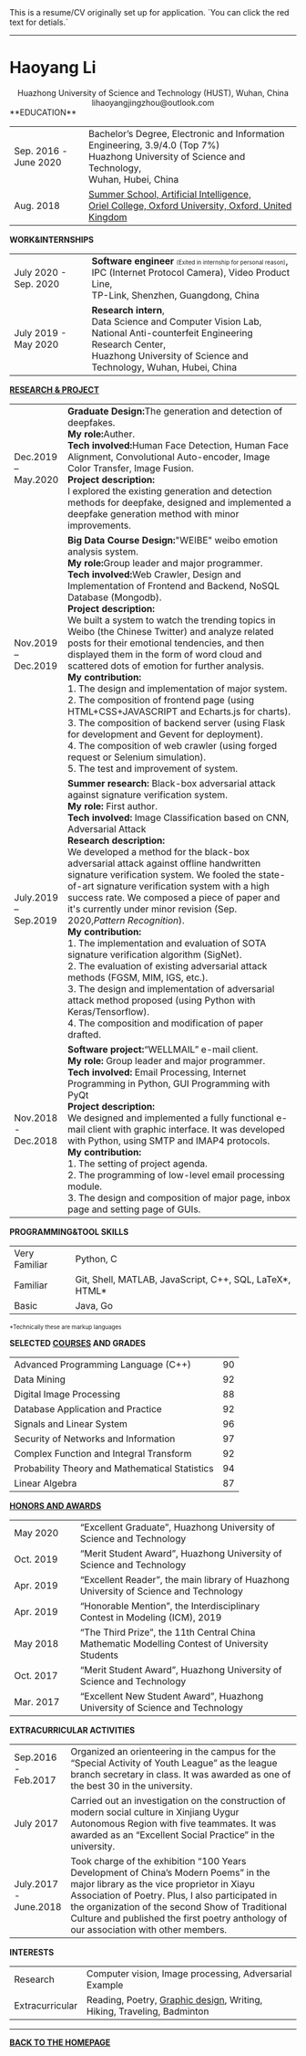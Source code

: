 <title>Haoyang Li</title>
This is a resume/CV originally set up for application. `You can click the red text for detials.`

---

# Haoyang Li

<center>Huazhong University of Science and Technology (HUST), Wuhan, China</center>
<center>lihaoyangjingzhou@outlook.com</center>
**EDUCATION**

<table align="center" border="0">
    <tr>
        <td align="left">Sep. 2016 -June 2020</td>
        <td align="left">Bachelor’s Degree, Electronic and Information Engineering, 3.9/4.0 (Top 7%)<br>
            Huazhong University of Science and Technology,<br> Wuhan, Hubei, China</td>
    </tr>
    <tr>
        <td align="left">Aug. 2018</td>
        <td align="left">
        <a href="subpages/summerSchool.html">Summer School, Artificial Intelligence, <br>
        Oriel College, Oxford University, Oxford, United Kingdom</a>
        </td>
    </tr>
</table>

**WORK&INTERNSHIPS**

<table align="center" border="0">
    <tr>
        <td align="left">July 2020 - Sep. 2020</td>
        <td align="left">
            <b>Software engineer</b>
               <font size='1'>(Exited in internship for personal reason)</font>, <br>
               IPC (Internet Protocol Camera), Video Product Line, <br>
               TP-Link, Shenzhen, Guangdong, China
        </td>
    </tr>
    <tr>
        <td align="left">July 2019 - May 2020</td>
        <td align="left">
            <b>Research intern</b>, <br>
               Data Science and Computer Vision Lab, <br>
               National Anti-counterfeit Engineering Research Center,<br>
               Huazhong University of Science and Technology, Wuhan, Hubei, China
        </td>
    </tr>
</table>

<b><a href='' title="Click for details (not implemented yet)">RESEARCH & PROJECT</a></b>

<table align="center" border="0">
    <tr>
        <td align="left">Dec.2019<br>–<br>May.2020</td>
        <td align="left">
        <b>Graduate Design:</b>The generation and detection of deepfakes. <br>
        <b>My role:</b>Auther. <br>
        <b>Tech involved:</b>Human Face Detection, Human Face Alignment, Convolutional Auto-encoder, Image Color Transfer, Image Fusion. <br>
        <b>Project description:</b>
        <br>
        I explored the existing generation and detection methods for deepfake, designed and implemented a deepfake generation method with minor improvements.
        <br>
        </td>
    </tr>
    <tr>
        <td align="left">Nov.2019<br>–<br>Dec.2019</td>
        <td align="left">
        <b>Big Data Course Design:</b>"WEIBE" weibo emotion analysis system. <br>
        <b>My role:</b>Group leader and major programmer. <br>
        <b>Tech involved:</b>Web Crawler, Design and Implementation of Frontend and Backend, NoSQL Database (Mongodb). <br>
        <b>Project description:</b>
        <br>We built a system to watch the trending topics in Weibo (the Chinese Twitter) and analyze related posts for their emotional tendencies, and then displayed them in the form of word cloud and scattered dots of emotion for further analysis.<br>
        <b>My contribution:</b><br>
         1. The design and implementation of major system. <br>
         2. The composition of frontend page (using HTML+CSS+JAVASCRIPT and Echarts.js for charts). <br>
         3. The composition of backend server (using Flask for development and Gevent for deployment). <br>
         4. The composition of web crawler (using forged request or Selenium simulation). <br>
         5. The test and improvement of system. <br>
        </td>
    </tr>
    <tr>
        <td align="left">July.2019<br>–<br>Sep.2019</td>
        <td align="left">
        <b>Summer research:</b> Black-box adversarial attack against signature verification system.<br>
        <b>My role:</b> First author.<br>
        <b>Tech involved:</b> Image Classification based on CNN, Adversarial Attack<br>
        <b>Research description:</b>
        <br>We developed a method for the black-box adversarial attack against offline handwritten signature verification system. We fooled the state-of-art signature verification system with a high success rate. We composed a piece of paper and it's currently under minor revision (Sep. 2020,<i>Pattern Recognition</i>).<br>
        <b>My contribution:</b><br>
         1. The implementation and evaluation of SOTA signature verification algorithm (SigNet).<br>
         2. The evaluation of existing adversarial attack methods (FGSM, MIM, IGS, etc.).<br>
         3. The design and implementation of adversarial attack method proposed (using Python with Keras/Tensorflow).<br>
         4. The composition and modification of paper drafted.<br>
        </td>
    </tr>
    <tr>
        <td align="left">Nov.2018 <br>-<br>Dec.2018</td>
        <td align="left">
        <b>Software project:</b>“WELLMAIL” e-mail client. <br>
        <b>My role:</b> Group leader and major programmer.<br>
        <b>Tech involved:</b> Email Processing, Internet Programming in Python, GUI Programming with PyQt<br>
        <b>Project description:</b>
        <br>We designed and implemented a fully functional e-mail client with graphic interface. It was developed with Python, using SMTP and IMAP4 protocols.<br>
         <b>My contribution:</b><br>
         1. The setting of project agenda. <br>
         2. The programming of low-level email processing module. <br>
         3. The design and composition of major page, inbox page and setting page of GUIs.<br>
        </td>
    </tr>
</table>

**PROGRAMMING&TOOL SKILLS**

<table width=400 align="center" border="0">
    <tr>
        <td align="left">
            <div title="Being able to create large project or implement complicated algorithms with it.">
                Very Familiar
            </div>
        </td>
        <td align="left">Python, C</td>
    </tr>
    <tr>
        <td align="left">
            <div title="Being able to create small project, implement simple algorithms with it.">
                Familiar
            </div>
        </td>
        <td align="left"> Git, Shell, MATLAB, JavaScript, C++, SQL, LaTeX*, HTML*</td>
    </tr>
    <tr>
        <td align="left">
            <div title="Being able to understand it.">
                Basic
            </div>
        </td>
        <td align="left">Java, Go</td>
    </tr>
</table>

<font size='1'>*Technically these are markup languages</font>

<b>SELECTED <a href="subpages/selectedCoursesAndGrades.html" title="Click for the transcript" >COURSES</a> AND GRADES</b>

<table align="center" border="0">
    <tr>
        <td align="left">Advanced Programming Language (C++)</td>
        <td align="left">90</td>
    </tr>
    <tr>
        <td align="left">Data Mining</td>
        <td align="left">92</td>
    </tr>
    <tr>
        <td align="left">Digital Image Processing</td>
        <td align="left">88</td>
    </tr>
    <tr>
        <td align="left">Database Application and Practice</td>
        <td align="left">92</td>
    </tr>
    <tr>
        <td align="left">Signals and Linear System</td>
        <td align="left">96</td>
    </tr>
    <tr>
        <td align="left">Security of Networks and Information</td>
        <td align="left">97</td>
    </tr>
    <tr>
        <td align="left">Complex Function and Integral Transform</td>
        <td align="left">92</td>
    </tr>
    <tr>
        <td align="left">Probability Theory and Mathematical Statistics</td>
        <td align="left">94</td>
    </tr>
    <tr>
        <td align="left">Linear Algebra</td>
        <td align="left">87</td>
    </tr>
</table>

<b><a href="subpages/honorsAndAwards.html" title="Click for details">HONORS AND AWARDS</a></b>

<table width=400 align="center" border="0">
    <tr>
        <td align="left" width=100>May 2020</td>
        <td align="left">“Excellent Graduate”, Huazhong University of Science and Technology </td>
    </tr>
    <tr>
        <td align="left">Oct. 2019</td>
        <td align="left">“Merit Student Award”, Huazhong University of Science and Technology</td>
    </tr>
    <tr>
        <td align="left">Apr. 2019</td>
        <td align="left">“Excellent Reader”, the main library of Huazhong University of Science and Technology</td>
    </tr>
    <tr>
        <td align="left">Apr. 2019</td>
        <td align="left">“Honorable Mention”, the Interdisciplinary Contest in Modeling (ICM), 2019</td>
    </tr>
    <tr>
        <td align="left">May 2018</td>
        <td align="left">“The Third Prize”, the 11th Central China Mathematic Modelling Contest of University Students</td>
    </tr>
    <tr>
        <td align="left">Oct. 2017</td>
        <td align="left">“Merit Student Award”, Huazhong University of Science and Technology</td>
    </tr>
    <tr>
        <td align="left" width=100>Mar. 2017</td>
        <td align="left">“Excellent New Student Award”, Huazhong University of Science and Technology </td>
    </tr>
</table>

<b>EXTRACURRICULAR ACTIVITIES</b>

<table width=400 align="center" border="0">
    <tr>
        <td align="left">Sep.2016<br>-<br>Feb.2017</td>
        <td align="left">Organized an orienteering in the campus for the “Special Activity of Youth League” as the league branch secretary in class. It was awarded as one of the best 30 in the university.
        </td>
    </tr>
    <tr>
        <td align="left">July 2017</td>
        <td align="left">Carried out an investigation on the construction of modern social culture in Xinjiang Uygur Autonomous Region with five teammates. It was awarded as an “Excellent Social Practice” in the university.</td>
    </tr>
    <tr>
        <td align="left">July.2017<br>-<br>June.2018</td>
        <td align="left">Took charge of the exhibition “100 Years Development of China’s Modern Poems” in the major library as the vice proprietor in Xiayu Association of Poetry. Plus, I also participated in the organization of the second Show of Traditional Culture and published the first poetry anthology of our association with other members. </td>
    </tr>
</table>

**INTERESTS**

<table width=400 align="center" border="0">
    <tr>
        <td align="left">Research</td>
        <td align="left">Computer vision, Image processing, Adversarial Example</td>
    </tr>
    <tr>
        <td align="left">Extracurricular</td>
        <td align="left">Reading, Poetry, <a href="interests/graphicDesign.html" title="Click for a small gallery">Graphic design</a>, Writing, Hiking, Traveling, Badminton</td>
    </tr>
</table>

---

<b><a href="index.html">BACK TO THE HOMEPAGE</a></b>

